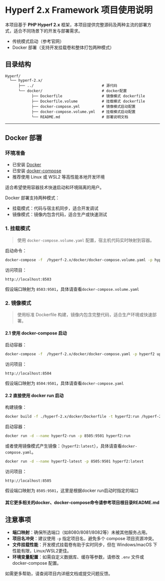 # Hyperf 2.x Framework 项目使用说明

本项目基于 **PHP Hyperf 2.x** 框架，本项目提供完整源码及两种主流的部署方式，适合不同场景下的开发与部署需求。

- 传统模式启动（参考官网）
- Docker 部署（支持开发挂载卷和整体打包两种模式）

## 目录结构

```text
Hyperf/
  └── hyperf-2.x/
      ├── ../                               # 源代码
      └── docker/                           # docker配置
            ├── Dockerfile                  # 镜像模式 dockerfile
            ├── Dockerfile.volume           # 挂载模式 dockerfile
            ├── docker-compose.yml          # 镜像模式启动配置
            ├── docker-compose.volume.yml   # 挂载模式启动配置
            └── README.md                   # 部署说明文档
```

---

## Docker 部署

### 环境准备

- 已安装 [Docker](https://docs.docker.com/get-docker/)
- 已安装 [docker-compose](https://docs.docker.com/compose/install/)
- 推荐使用 Linux 或 WSL2 等高性能本地开发环境

适合希望使用容器技术快速启动和环境隔离的用户。

Docker 部署支持两种模式：

- 挂载模式：代码与宿主机同步，适合开发调试
- 镜像模式：镜像内包含代码，适合生产或快速测试

### 1. 挂载模式

> 使用 `docker-compose.volume.yaml` 配置，宿主机代码实时映射到容器。

启动命令：

```bash
docker-compose -f  /hyperf-2.x/docker/docker-compose.volume.yaml -p hyperf2-volume up -d --build
```

访问项目：

```
http://localhost:8503
```

假设端口映射为 `8503:9501`，具体请查看`docker-compose.volume.yaml`

### 2. 镜像模式

> 使用标准 Dockerfile 构建，镜像内包含完整代码，适合生产环境或快速部署。

#### 2.1 使用 docker-compose 启动

启动容器：

```bash
docker-compose -f  /hyperf-2.x/docker/docker-compose.yaml -p hyperf2 up -d --build
```

访问项目：

```
http://localhost:8504
```

假设端口映射为 `8504:9501`，具体请查看`docker-compose.yaml`

#### 2.2 直接使用 docker run 启动

构建镜像：

```bash
docker build -f ./hyperf-2.x/docker/Dockerfile -t hyperf2:run /hyperf-2.x/docker
```

启动容器：

```bash
docker run -d --name hyperf2-run -p 8505:9501 hyperf2:run
```

或者使用镜像模式产生镜像：（`hyperf2:latest`），具体请查看`docker-compose.yaml`。

```bash
docker run -d --name hyperf2-latest -p 8505:9501 hyperf2:latest
```

访问项目：

```
http://localhost:8505
```

假设端口映射为 `8505:9501`，这里是根据docker run启动时指定的端口

#### 其它更多相关的docker、docker-compose命令请参考项目根目录README.md

## 注意事项

- **端口映射**：确保所选端口（如8080/8081/8082等）未被其他服务占用。
- **项目名冲突**：建议使用 `-p` 指定项目名，避免多个 compose 项目资源冲突。
- **文件挂载性能**：开发模式挂载卷有助于实时同步，但在 Windows/macOS 下性能有限，Linux/WSL2更佳。
- **环境变量配置**：如需自定义数据库、缓存等参数，请修改 `.env` 文件或 docker-compose 配置。

如需更多帮助，请查阅项目内详细文档或提交问题反馈。
